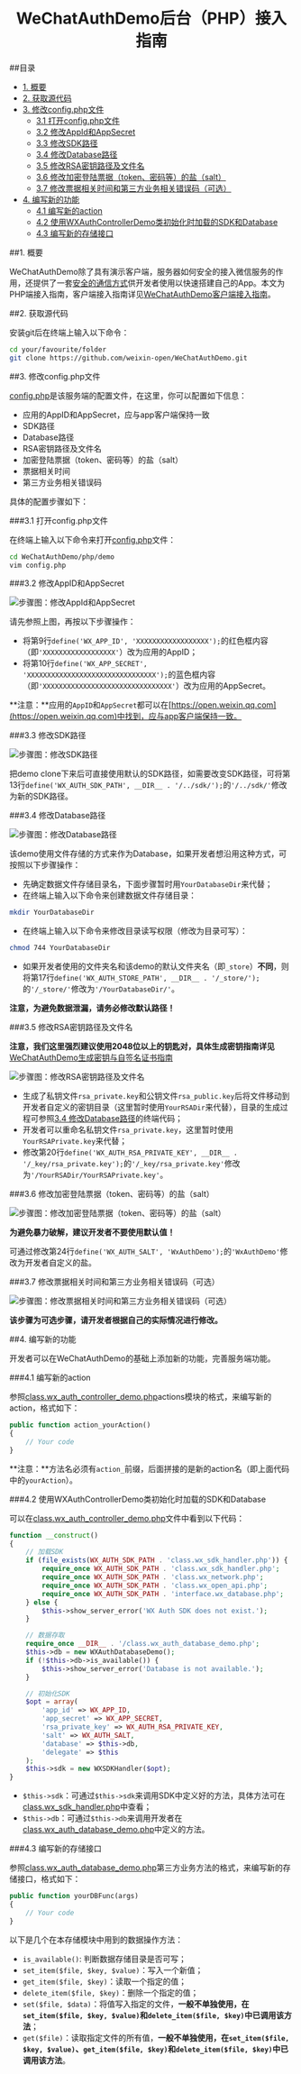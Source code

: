 <h1 align='center'>WeChatAuthDemo后台（PHP）接入指南</h1>

##目录

* [1. 概要](#user-content-1-概要)
* [2. 获取源代码](#user-content-2-获取源代码)
* [3. 修改config.php文件](#user-content-3-修改configphp文件)
	* [3.1 打开config.php文件](#user-content-31-打开configphp文件)
	* [3.2 修改AppId和AppSecret](#user-content-32-修改appid和appsecret)
	* [3.3 修改SDK路径](#user-content-33-修改sdk路径)
	* [3.4 修改Database路径](#user-content-34-修改database路径)
	* [3.5 修改RSA密钥路径及文件名](#user-content-35-修改rsa密钥路径及文件名)
	* [3.6 修改加密登陆票据（token、密码等）的盐（salt）](#user-content-36-修改加密登陆票据token密码等的盐salt)
	* [3.7 修改票据相关时间和第三方业务相关错误码（可选）](#user-content-37-修改票据相关时间和第三方业务相关错误码可选)
* [4. 编写新的功能](#user-content-4-编写新的功能)
	* [4.1 编写新的action](#user-content-41-编写新的action)
	* [4.2 使用WXAuthControllerDemo类初始化时加载的SDK和Database](#user-content-42-使用wxauthcontrollerdemo类初始化时加载的sdk和database)
	* [4.3 编写新的存储接口](#user-content-43-编写新的存储接口)

##1. 概要

WeChatAuthDemo除了具有演示客户端，服务器如何安全的接入微信服务的作用，还提供了一套[安全的通信方式](https://github.com/weixin-open/WeChatAuthDemo/wiki/微信Auth-Demo-App交互时序说明文档)供开发者使用以快速搭建自己的App。本文为PHP端接入指南，客户端接入指南详见[WeChatAuthDemo客户端接入指南](https://github.com/weixin-open/WeChatAuthDemo/wiki/WeChatAuthDemo客户端接入指南)。

##2. 获取源代码

安装git后在终端上输入以下命令：

```bash
cd your/favourite/folder
git clone https://github.com/weixin-open/WeChatAuthDemo.git
```

##3. 修改config.php文件

[config.php](https://github.com/weixin-open/WeChatAuthDemo/blob/master/php/demo/config.php)是该服务端的配置文件，在这里，你可以配置如下信息：

* 应用的AppID和AppSecret，应与app客户端保持一致
* SDK路径
* Database路径
* RSA密钥路径及文件名
* 加密登陆票据（token、密码等）的盐（salt）
* 票据相关时间
* 第三方业务相关错误码

具体的配置步骤如下：

###3.1 打开config.php文件

在终端上输入以下命令来打开[config.php](https://github.com/weixin-open/WeChatAuthDemo/blob/master/php/demo/config.php)文件：

```bash
cd WeChatAuthDemo/php/demo
vim config.php
```

###3.2 修改AppID和AppSecret

![步骤图：修改AppId和AppSecret](https://raw.githubusercontent.com/weixin-open/WeChatAuthDemo/master/doc/image/config_step1.jpg)

请先参照上图，再按以下步骤操作：

* 将第9行`define('WX_APP_ID', 'XXXXXXXXXXXXXXXXXX');`的红色框内容（即`'XXXXXXXXXXXXXXXXXX'`）改为应用的AppID；
* 将第10行`define('WX_APP_SECRET', 'XXXXXXXXXXXXXXXXXXXXXXXXXXXXXXXX');`的蓝色框内容（即`'XXXXXXXXXXXXXXXXXXXXXXXXXXXXXXXX'`）改为应用的AppSecret。

**注意：**应用的`AppID`和`AppSecret`都可以在[https://open.weixin.qq.com](https://open.weixin.qq.com)中找到，应与app客户端保持一致。

###3.3 修改SDK路径

![步骤图：修改SDK路径](https://raw.githubusercontent.com/weixin-open/WeChatAuthDemo/master/doc/image/config_step2.jpg)

把demo clone下来后可直接使用默认的SDK路径，如需要改变SDK路径，可将第13行`define('WX_AUTH_SDK_PATH', __DIR__ . '/../sdk/');`的`'/../sdk/'`修改为新的SDK路径。

###3.4 修改Database路径

![步骤图：修改Database路径](https://raw.githubusercontent.com/weixin-open/WeChatAuthDemo/master/doc/image/config_step3.jpg)

该demo使用文件存储的方式来作为Database，如果开发者想沿用这种方式，可按照以下步骤操作：

* 先确定数据文件存储目录名，下面步骤暂时用`YourDatabaseDir`来代替；
* 在终端上输入以下命令来创建数据文件存储目录：

```bash
mkdir YourDatabaseDir
```

* 在终端上输入以下命令来修改目录读写权限（修改为目录可写）：

```bash
chmod 744 YourDatabaseDir
```

* 如果开发者使用的文件夹名和该demo的默认文件夹名（即`_store`）**不同**，则将第17行`define('WX_AUTH_STORE_PATH', __DIR__ . '/_store/');`的`'/_store/'`修改为`'/YourDatabaseDir/'`。

**注意，为避免数据泄漏，请务必修改默认路径！**

###3.5 修改RSA密钥路径及文件名

**注意，我们这里强烈建议使用2048位以上的钥匙对，具体生成密钥指南详见**[WeChatAuthDemo生成密钥与自签名证书指南](https://github.com/weixin-open/WeChatAuthDemo/wiki/WeChatAuthDemo生成密钥与自签名证书指南)

![步骤图：修改RSA密钥路径及文件名](https://raw.githubusercontent.com/weixin-open/WeChatAuthDemo/master/doc/image/config_step4.jpg)

* 生成了私钥文件`rsa_private.key`和公钥文件`rsa_public.key`后将文件移动到开发者自定义的密钥目录（这里暂时使用`YourRSADir`来代替），目录的生成过程可参照[3.4 修改Database路径](#user-content-34-修改database路径)的终端代码；
* 开发者可以重命名私钥文件`rsa_private.key`，这里暂时使用`YourRSAPrivate.key`来代替；
* 修改第20行`define('WX_AUTH_RSA_PRIVATE_KEY', __DIR__ . '/_key/rsa_private.key');`的`'/_key/rsa_private.key'`修改为`'/YourRSADir/YourRSAPrivate.key'`。

###3.6 修改加密登陆票据（token、密码等）的盐（salt）

![步骤图：修改加密登陆票据（token、密码等）的盐（salt）](https://raw.githubusercontent.com/weixin-open/WeChatAuthDemo/master/doc/image/config_step5.jpg)

**为避免暴力破解，建议开发者不要使用默认值！**

可通过修改第24行`define('WX_AUTH_SALT', 'WxAuthDemo');`的`'WxAuthDemo'`修改为开发者自定义的盐。

###3.7 修改票据相关时间和第三方业务相关错误码（可选）

![步骤图：修改票据相关时间和第三方业务相关错误码（可选）](https://raw.githubusercontent.com/weixin-open/WeChatAuthDemo/master/doc/image/config_step6.jpg)

**该步骤为可选步骤，请开发者根据自己的实际情况进行修改。**

##4. 编写新的功能

开发者可以在WeChatAuthDemo的基础上添加新的功能，完善服务端功能。

###4.1 编写新的action

参照[class.wx_auth_controller_demo.php](https://github.com/weixin-open/WeChatAuthDemo/blob/master/php/demo/class.wx_auth_controller_demo.php)actions模块的格式，来编写新的action，格式如下：

```php
public function action_yourAction()
{
	// Your code
}
```

**注意：**方法名必须有`action_`前缀，后面拼接的是新的action名（即上面代码中的`yourAction`）。

###4.2 使用WXAuthControllerDemo类初始化时加载的SDK和Database

可以在[class.wx_auth_controller_demo.php](https://github.com/weixin-open/WeChatAuthDemo/blob/master/php/demo/class.wx_auth_controller_demo.php)文件中看到以下代码：

```php
function __construct()
{
	// 加载SDK
	if (file_exists(WX_AUTH_SDK_PATH . 'class.wx_sdk_handler.php')) {
		require_once WX_AUTH_SDK_PATH . 'class.wx_sdk_handler.php';
		require_once WX_AUTH_SDK_PATH . 'class.wx_network.php';
		require_once WX_AUTH_SDK_PATH . 'class.wx_open_api.php';
		require_once WX_AUTH_SDK_PATH . 'interface.wx_database.php';
	} else {
		$this->show_server_error('WX Auth SDK does not exist.');
	}

	// 数据存取
	require_once __DIR__ . '/class.wx_auth_database_demo.php';
	$this->db = new WXAuthDatabaseDemo();
	if (!$this->db->is_available()) {
		$this->show_server_error('Database is not available.');
	}

	// 初始化SDK
	$opt = array(
		'app_id' => WX_APP_ID,
		'app_secret' => WX_APP_SECRET,
		'rsa_private_key' => WX_AUTH_RSA_PRIVATE_KEY,
		'salt' => WX_AUTH_SALT,
		'database' => $this->db,
		'delegate' => $this
	);
	$this->sdk = new WXSDKHandler($opt);
}
```

* `$this->sdk`：可通过`$this->sdk`来调用SDK中定义好的方法，具体方法可在[class.wx_sdk_handler.php](https://github.com/weixin-open/WeChatAuthDemo/blob/master/php/sdk/class.wx_sdk_handler.php)中查看；
* `$this->db`：可通过`$this->db`来调用开发者在[class.wx_auth_database_demo.php](https://github.com/weixin-open/WeChatAuthDemo/blob/master/php/demo/class.wx_auth_database_demo.php)中定义的方法。

###4.3 编写新的存储接口

参照[class.wx_auth_database_demo.php](https://github.com/weixin-open/WeChatAuthDemo/blob/master/php/demo/class.wx_auth_database_demo.php)第三方业务方法的格式，来编写新的存储接口，格式如下：

```php
public function yourDBFunc(args)
{
	// Your code
}
```

以下是几个在本存储模块中用到的数据操作方法：

* `is_available()`: 判断数据存储目录是否可写；
* `set_item($file, $key, $value)`：写入一个新值；
* `get_item($file, $key)`：读取一个指定的值；
* `delete_item($file, $key)`：删除一个指定的值；
* `set($file, $data)`：将值写入指定的文件，**一般不单独使用，在`set_item($file, $key, $value)`和`delete_item($file, $key)`中已调用该方法**；
* `get($file)`：读取指定文件的所有值，**一般不单独使用，在`set_item($file, $key, $value)`、`get_item($file, $key)`和`delete_item($file, $key)`中已调用该方法**。